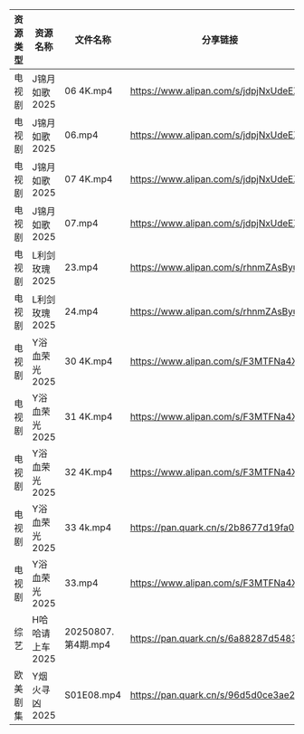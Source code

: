| 资源类型 | 资源名称       | 文件名称             | 分享链接                                 | 更新时间                |
| ---- | ---------- | ---------------- | ------------------------------------ | ------------------- |
| 电视剧  | J锦月如歌2025  | 06 4K.mp4        | https://www.alipan.com/s/jdpjNxUdeEZ | 2025-08-08 08:01:31 |
| 电视剧  | J锦月如歌2025  | 06.mp4           | https://www.alipan.com/s/jdpjNxUdeEZ | 2025-08-08 08:01:31 |
| 电视剧  | J锦月如歌2025  | 07 4K.mp4        | https://www.alipan.com/s/jdpjNxUdeEZ | 2025-08-08 08:01:30 |
| 电视剧  | J锦月如歌2025  | 07.mp4           | https://www.alipan.com/s/jdpjNxUdeEZ | 2025-08-08 08:01:30 |
| 电视剧  | L利剑玫瑰2025  | 23.mp4           | https://www.alipan.com/s/rhnmZAsByum | 2025-08-08 08:01:41 |
| 电视剧  | L利剑玫瑰2025  | 24.mp4           | https://www.alipan.com/s/rhnmZAsByum | 2025-08-08 08:01:41 |
| 电视剧  | Y浴血荣光2025  | 30 4K.mp4        | https://www.alipan.com/s/F3MTFNa4XY2 | 2025-08-08 08:02:26 |
| 电视剧  | Y浴血荣光2025  | 31 4K.mp4        | https://www.alipan.com/s/F3MTFNa4XY2 | 2025-08-08 08:02:25 |
| 电视剧  | Y浴血荣光2025  | 32 4K.mp4        | https://www.alipan.com/s/F3MTFNa4XY2 | 2025-08-08 08:02:24 |
| 电视剧  | Y浴血荣光2025  | 33 4k.mp4        | https://pan.quark.cn/s/2b8677d19fa0  | 2025-08-08 01:38:56 |
| 电视剧  | Y浴血荣光2025  | 33.mp4           | https://www.alipan.com/s/F3MTFNa4XY2 | 2025-08-08 08:02:24 |
| 综艺   | H哈哈请上车2025 | 20250807.第4期.mp4 | https://pan.quark.cn/s/6a88287d5483  | 2025-08-08 01:21:02 |
| 欧美剧集 | Y烟火寻凶2025  | S01E08.mp4       | https://pan.quark.cn/s/96d5d0ce3ae2  | 2025-08-08 10:37:46 |
